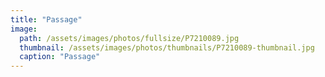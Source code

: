```yaml
---
title: "Passage"
image: 
  path: /assets/images/photos/fullsize/P7210089.jpg
  thumbnail: /assets/images/photos/thumbnails/P7210089-thumbnail.jpg
  caption: "Passage"
---
```

